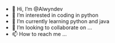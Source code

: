 - 👋 Hi, I’m @Alwyndev
- 👀 I’m interested in coding in python 
- 🌱 I’m currently learning python and java
- 💞️ I’m looking to collaborate on ...
- 📫 How to reach me ...

<!---
Alwyndev/Alwyndev is a ✨ special ✨ repository because its `README.md` (this file) appears on your GitHub profile.
You can click the Preview link to take a look at your changes.
--->
